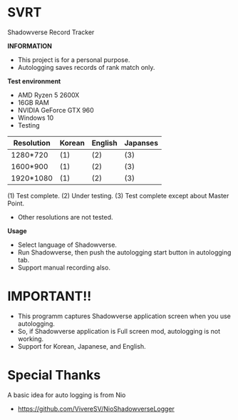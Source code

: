 # SVRT
 Shadowverse Record Tracker

__INFORMATION__
* This project is for a personal purpose.
* Autologging saves records of rank match only.

__Test environment__
* AMD Ryzen 5 2600X
* 16GB RAM
* NVIDIA GeForce GTX 960
* Windows 10
* Testing

|Resolution|Korean|English|Japanses|
|---|---|---|---|
|1280\*720|(1)|(2)|(3)|
|1600\*900|(1)|(2)|(3)|
|1920\*1080|(1)|(2)|(3)|

(1) Test complete.
(2) Under testing.
(3) Test complete except about Master Point.
* Other resolutions are not tested.

__Usage__
* Select language of Shadowverse.
* Run Shadowverse, then push the autologging start button in autologging tab.
* Support manual recording also.

# IMPORTANT!!
* This programm captures Shadowverse application screen when you use autologging.
* So, if Shadowverse application is Full screen mod, autologging is not working.
* Support for Korean, Japanese, and English.
         
# Special Thanks
A basic idea for auto logging is from Nio
- https://github.com/VivereSV/NioShadowverseLogger

